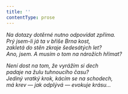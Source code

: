 ```yaml
---
title: ''
contentType: prose
---
```


<section>

_Na dotazy dotěrné nutno odpovídat zpříma.  
Prý jsem-li já ta v břiše Brna kost,  
zakletá do stěn zkraje šedesátých let?  
Ano, jsem. A musím o tom na nárožích hřímat?_

_Není dost na tom, že vyrážím si dech  
padaje na žulu tuhnoucího času?  
Jediný vratký krok, kácím se na schodech,  
má krev — jak odplývá — evokuje krásu…_

</section>
